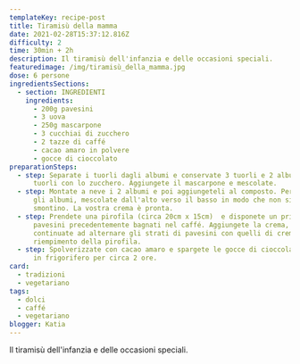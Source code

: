 ```yaml
---
templateKey: recipe-post
title: Tiramisù della mamma
date: 2021-02-28T15:37:12.816Z
difficulty: 2
time: 30min + 2h
description: Il tiramisù dell'infanzia e delle occasioni speciali.
featuredimage: /img/tiramisù_della_mamma.jpg
dose: 6 persone
ingredientsSections:
  - section: INGREDIENTI
    ingredients:
      - 200g pavesini
      - 3 uova
      - 250g mascarpone
      - 3 cucchiai di zucchero
      - 2 tazze di caffé
      - cacao amaro in polvere
      - gocce di cioccolato
preparationSteps:
  - step: Separate i tuorli dagli albumi e conservate 3 tuorli e 2 albumi. Unite i
      tuorli con lo zucchero. Aggiungete il mascarpone e mescolate.
  - step: Montate a neve i 2 albumi e poi aggiungeteli al composto. Per incorporare
      gli albumi, mescolate dall'alto verso il basso in modo che non si
      smontino. La vostra crema è pronta.
  - step: Prendete una pirofila (circa 20cm x 15cm)  e disponete un primo strato di
      pavesini precedentemente bagnati nel caffé. Aggiungete la crema, quindi
      continuate ad alternare gli strati di pavesini con quelli di crema fino al
      riempimento della pirofila.
  - step: Spolverizzate con cacao amaro e spargete le gocce di cioccolato. Mettete
      in frigorifero per circa 2 ore.
card: 
  - tradizioni
  - vegetariano
tags:
  - dolci
  - caffé
  - vegetariano
blogger: Katia
---
```

Il tiramisù dell'infanzia e delle occasioni speciali.